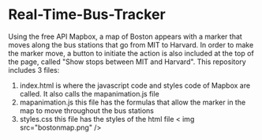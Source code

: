 # Real-Time-Bus-Tracker
Using the free API Mapbox, a map of Boston appears with a marker that moves along the bus stations that go from MIT to Harvard. In order to make the marker move, a button to initiate the action is also included at the top of the page, called "Show stops between MIT and Harvard".
This repository includes 3 files:
1. index.html is where the javascript code and styles code of Mapbox are called. It also calls the mapanimation.js file
2. mapanimation.js this file has the formulas that allow the marker in the map to move throughout the bus stations
3. styles.css this file has the styles of the html file
< img src="bostonmap.png" />
